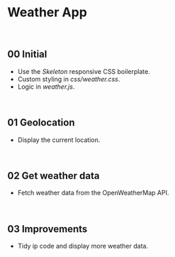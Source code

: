 # Weather App



&nbsp;
## 00 Initial

* Use the *Skeleton* responsive CSS boilerplate.
* Custom styling in *css/weather.css*.
* Logic in *weather.js*.



&nbsp;
## 01 Geolocation

* Display the current location.


&nbsp;
## 02 Get weather data

* Fetch weather data from the OpenWeatherMap API.


&nbsp;
## 03 Improvements

* Tidy ip code and display more weather data.
